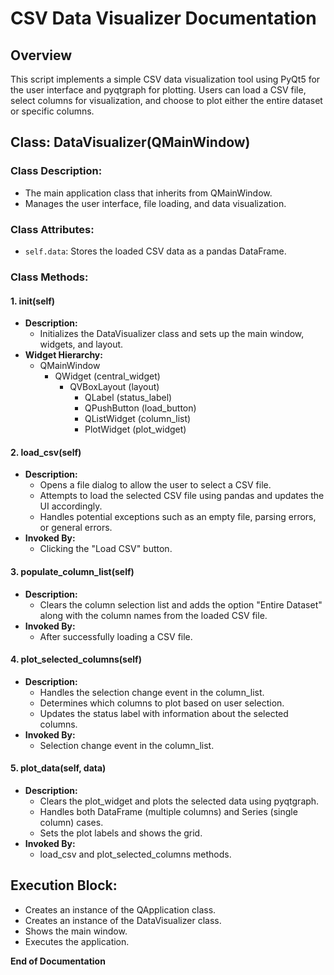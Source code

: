 # CSV Data Visualizer Documentation

## Overview

This script implements a simple CSV data visualization tool using PyQt5 for the user interface and pyqtgraph for plotting. Users can load a CSV file, select columns for visualization, and choose to plot either the entire dataset or specific columns.

## Class: DataVisualizer(QMainWindow)

### Class Description:
- The main application class that inherits from QMainWindow.
- Manages the user interface, file loading, and data visualization.

### Class Attributes:
- `self.data`: Stores the loaded CSV data as a pandas DataFrame.

### Class Methods:

#### 1. __init__(self)
- **Description:**
    - Initializes the DataVisualizer class and sets up the main window, widgets, and layout.
- **Widget Hierarchy:**
    - QMainWindow
        - QWidget (central_widget)
            - QVBoxLayout (layout)
                - QLabel (status_label)
                - QPushButton (load_button)
                - QListWidget (column_list)
                - PlotWidget (plot_widget)

#### 2. load_csv(self)
- **Description:**
    - Opens a file dialog to allow the user to select a CSV file.
    - Attempts to load the selected CSV file using pandas and updates the UI accordingly.
    - Handles potential exceptions such as an empty file, parsing errors, or general errors.
- **Invoked By:**
    - Clicking the "Load CSV" button.

#### 3. populate_column_list(self)
- **Description:**
    - Clears the column selection list and adds the option "Entire Dataset" along with the column names from the loaded CSV file.
- **Invoked By:**
    - After successfully loading a CSV file.

#### 4. plot_selected_columns(self)
- **Description:**
    - Handles the selection change event in the column_list.
    - Determines which columns to plot based on user selection.
    - Updates the status label with information about the selected columns.
- **Invoked By:**
    - Selection change event in the column_list.

#### 5. plot_data(self, data)
- **Description:**
    - Clears the plot_widget and plots the selected data using pyqtgraph.
    - Handles both DataFrame (multiple columns) and Series (single column) cases.
    - Sets the plot labels and shows the grid.
- **Invoked By:**
    - load_csv and plot_selected_columns methods.

## Execution Block:

- Creates an instance of the QApplication class.
- Creates an instance of the DataVisualizer class.
- Shows the main window.
- Executes the application.

**End of Documentation**
